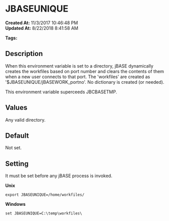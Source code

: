 # JBASEUNIQUE

**Created At:** 11/3/2017 10:46:48 PM  
**Updated At:** 8/22/2018 8:41:58 AM  

**Tags:**
<badge text='workfiles' vertical='middle' />
<badge text='environment variables' vertical='middle' />

## Description

When this environment variable is set to a directory, jBASE dynamically creates the workfiles based on port number and clears the contents of them when a new user connects to that port. The 'workfiles' are created as '$JBASEUNIQUE/jBASEWORK\_portno'. No dictionary is created (or needed).

This environment variable superceeds JBCBASETMP.

## Values

Any valid directory.



## Default

Not set.



## Setting

It must be set before any jBASE process is invoked.

**Unix**

```
export JBASEUNIQUE=/home/workfiles/
```



**Windows**

```
set JBASEUNIQUE=C:\temp\workfiles\
```
